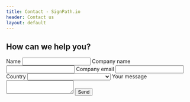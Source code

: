 ```yaml
---
title: Contact - SignPath.io
header: Contact us
layout: default
---
```


<h2>How can we help you?</h2>
<form
  action="https://formspree.io/mnqagopv"
  method="POST"
>
  <label>
    Name
    <input type="text" name="name" required>
  </label>
  <label>
    Company name
    <input type="text" name="company" required>
  </label>
  <label>
    Company email
    <input type="text" name="email" type="email" required>
  </label>
  <label>
    Country
    <!--<input type="text" name="country" required>-->
    <select name="country" required>
        <option selected="selected" disabled></option>
        <option>Afghanistan</option>
        <option>Albania</option>
        <option>Algeria</option>
        <option>Andorra</option>
        <option>Angola</option>
        <option>Antigua and Barbuda</option>
        <option>Argentina</option>
        <option>Armenia</option>
        <option>Australia</option>
        <option>Austria</option>
        <option>Azerbaijan</option>
        <option>Bahamas</option>
        <option>Bahrain</option>
        <option>Bangladesh</option>
        <option>Barbados</option>
        <option>Belarus</option>
        <option>Belgium</option>
        <option>Belize</option>
        <option>Benin</option>
        <option>Bhutan</option>
        <option>Bolivia</option>
        <option>Bosnia and Herzegovina</option>
        <option>Botswana</option>
        <option>Brazil</option>
        <option>Brunei</option>
        <option>Bulgaria</option>
        <option>Burkina Faso</option>
        <option>Burundi</option>
        <option>Côte d'Ivoire</option>
        <option>Cabo Verde</option>
        <option>Cambodia</option>
        <option>Cameroon</option>
        <option>Canada</option>
        <option>Central African Republic</option>
        <option>Chad</option>
        <option>Chile</option>
        <option>China</option>
        <option>Colombia</option>
        <option>Comoros</option>
        <option>Congo (Congo-Brazzaville)</option>
        <option>Costa Rica</option>
        <option>Croatia</option>
        <option>Cuba</option>
        <option>Cyprus</option>
        <option>Czechia (Czech Republic)</option>
        <option>Democratic Republic of the Congo</option>
        <option>Denmark</option>
        <option>Djibouti</option>
        <option>Dominica</option>
        <option>Dominican Republic</option>
        <option>Ecuador</option>
        <option>Egypt</option>
        <option>El Salvador</option>
        <option>Equatorial Guinea</option>
        <option>Eritrea</option>
        <option>Estonia</option>
        <option>Eswatini (fmr. "Swaziland")</option>
        <option>Ethiopia</option>
        <option>Fiji</option>
        <option>Finland</option>
        <option>France</option>
        <option>Gabon</option>
        <option>Gambia</option>
        <option>Georgia</option>
        <option>Germany</option>
        <option>Ghana</option>
        <option>Greece</option>
        <option>Grenada</option>
        <option>Guatemala</option>
        <option>Guinea</option>
        <option>Guinea-Bissau</option>
        <option>Guyana</option>
        <option>Haiti</option>
        <option>Holy See</option>
        <option>Honduras</option>
        <option>Hungary</option>
        <option>Iceland</option>
        <option>India</option>
        <option>Indonesia</option>
        <option>Iran</option>
        <option>Iraq</option>
        <option>Ireland</option>
        <option>Israel</option>
        <option>Italy</option>
        <option>Jamaica</option>
        <option>Japan</option>
        <option>Jordan</option>
        <option>Kazakhstan</option>
        <option>Kenya</option>
        <option>Kiribati</option>
        <option>Kuwait</option>
        <option>Kyrgyzstan</option>
        <option>Laos</option>
        <option>Latvia</option>
        <option>Lebanon</option>
        <option>Lesotho</option>
        <option>Liberia</option>
        <option>Libya</option>
        <option>Liechtenstein</option>
        <option>Lithuania</option>
        <option>Luxembourg</option>
        <option>Madagascar</option>
        <option>Malawi</option>
        <option>Malaysia</option>
        <option>Maldives</option>
        <option>Mali</option>
        <option>Malta</option>
        <option>Marshall Islands</option>
        <option>Mauritania</option>
        <option>Mauritius</option>
        <option>Mexico</option>
        <option>Micronesia</option>
        <option>Moldova</option>
        <option>Monaco</option>
        <option>Mongolia</option>
        <option>Montenegro</option>
        <option>Morocco</option>
        <option>Mozambique</option>
        <option>Myanmar (formerly Burma)</option>
        <option>Namibia</option>
        <option>Nauru</option>
        <option>Nepal</option>
        <option>Netherlands</option>
        <option>New Zealand</option>
        <option>Nicaragua</option>
        <option>Niger</option>
        <option>Nigeria</option>
        <option>North Korea</option>
        <option>North Macedonia</option>
        <option>Norway</option>
        <option>Oman</option>
        <option>Pakistan</option>
        <option>Palau</option>
        <option>Palestine State</option>
        <option>Panama</option>
        <option>Papua New Guinea</option>
        <option>Paraguay</option>
        <option>Peru</option>
        <option>Philippines</option>
        <option>Poland</option>
        <option>Portugal</option>
        <option>Qatar</option>
        <option>Romania</option>
        <option>Russia</option>
        <option>Rwanda</option>
        <option>Saint Kitts and Nevis</option>
        <option>Saint Lucia</option>
        <option>Saint Vincent and the Grenadines</option>
        <option>Samoa</option>
        <option>San Marino</option>
        <option>Sao Tome and Principe</option>
        <option>Saudi Arabia</option>
        <option>Senegal</option>
        <option>Serbia</option>
        <option>Seychelles</option>
        <option>Sierra Leone</option>
        <option>Singapore</option>
        <option>Slovakia</option>
        <option>Slovenia</option>
        <option>Solomon Islands</option>
        <option>Somalia</option>
        <option>South Africa</option>
        <option>South Korea</option>
        <option>South Sudan</option>
        <option>Spain</option>
        <option>Sri Lanka</option>
        <option>Sudan</option>
        <option>Suriname</option>
        <option>Sweden</option>
        <option>Switzerland</option>
        <option>Syria</option>
        <option>Tajikistan</option>
        <option>Tanzania</option>
        <option>Thailand</option>
        <option>Timor-Leste</option>
        <option>Togo</option>
        <option>Tonga</option>
        <option>Trinidad and Tobago</option>
        <option>Tunisia</option>
        <option>Turkey</option>
        <option>Turkmenistan</option>
        <option>Tuvalu</option>
        <option>Uganda</option>
        <option>Ukraine</option>
        <option>United Arab Emirates</option>
        <option>United Kingdom</option>
        <option>United States of America</option>
        <option>Uruguay</option>
        <option>Uzbekistan</option>
        <option>Vanuatu</option>
        <option>Venezuela</option>
        <option>Vietnam</option>
        <option>Yemen</option>
        <option>Zambia</option>
        <option>Zimbabwe</option>
    </select>
  </label>
  <label>
    Your message
    <textarea name="message"></textarea>
  </label>
  <button type="submit" class='btn btn-primary'>Send</button>
</form>